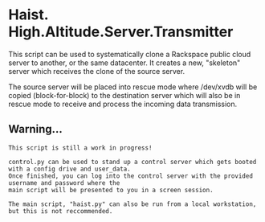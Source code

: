 # Haist. High.Altitude.Server.Transmitter

This script can be used to systematically clone a Rackspace public cloud server to another, or the same datacenter. It creates a new, "skeleton" server which receives the clone of the source server. 

The source server will be placed into rescue mode where /dev/xvdb will be copied (block-for-block) to the destination server which will also be in rescue mode to receive and process the incoming data transmission.

## Warning...
```
This script is still a work in progress!

control.py can be used to stand up a control server which gets booted with a config drive and user_data. 
Once finished, you can log into the control server with the provided username and password where the 
main script will be presented to you in a screen session. 

The main script, "haist.py" can also be run from a local workstation, but this is not reccommended.
```

